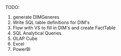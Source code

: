 TODO:
1. generate DIMGeneres
2. Write SQL table definitions for DIM's
3. Flow with VS to fill in DIM's and create FactTable
4. SQL Analytical Queries
5. OLAP Cube
6. Excel
7. PowerBI
